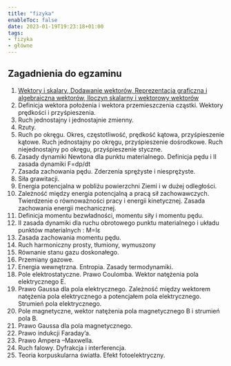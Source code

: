 ```yaml
---
title: "fizyka"
enableToc: false
date: 2023-01-19T19:23:18+01:00
tags:
- fizyka
- główne
---
```

## Zagadnienia do egzaminu

1. [Wektory i skalary, Dodawanie wektorów, Reprezentacja graficzna i algebraiczna wektorów, Iloczyn skalarny i wektorowy wektorów](I%20semestr/Fizyka/Wektory%20i%20skalary,%20Dodawanie%20wektorów,%20Reprezentacja%20graficzna%20i%20algebraiczna%20wektorów,%20Iloczyn%20skalarny%20i%20wektorowy%20wektorów.md)
2. Definicja wektora położenia i wektora przemieszczenia cząstki. Wektory prędkości i przyśpieszenia. 
3. Ruch jednostajny i jednostajnie zmienny. 
4. Rzuty. 
5. Ruch po okręgu. Okres, częstotliwość, prędkość kątowa, przyśpieszenie kątowe. Ruch jednostajny po okręgu, przyśpieszenie dośrodkowe. Ruch niejednostajny po okręgu, przyśpieszenie styczne. 
6. Zasady dynamiki Newtona dla punktu materialnego. Definicja pędu i II zasada dynamiki F=dp/dt 
7. Zasada zachowania pędu. Zderzenia sprężyste i niesprężyste. 
8. Siła grawitacji. 
9. Energia potencjalna w pobliżu powierzchni Ziemi i w dużej odległości. 
10. Zależność między energia potencjalną a pracą sił zachowawczych. Twierdzenie o równoważności pracy i energii kinetycznej. Zasada zachowania energii mechanicznej. 
11. Definicja momentu bezwładności, momentu siły i momentu pędu. 
12. II zasada dynamiki dla ruchu obrotowego punktu materialnego i układu punktów materialnych : M=Iε 
13. Zasada zachowania momentu pędu. 
14. Ruch harmoniczny prosty, tłumiony, wymuszony 
15. Równanie stanu gazu doskonałego. 
16. Przemiany gazowe. 
17. Energia wewnętrzna. Entropia. Zasady termodynamiki. 
18. Pole elektrostatyczne. Prawo Coulomba. Wektor natężenia pola elektrycznego E. 
19. Prawo Gaussa dla pola elektrycznego. Zależność między wektorem natężenia pola elektrycznego a potencjałem pola elektrycznego. Strumień pola elektrycznego.
20. Pole magnetyczne, wektor natężenia pola magnetycznego B i strumień pola B. 
21. Prawo Gaussa dla pola magnetycznego. 
22. Prawo indukcji Faraday’a.
23. Prawo Ampera –Maxwella. 
24. Ruch falowy. Dyfrakcja i interferencja. 
25. Teoria korpuskularna światła. Efekt fotoelektryczny.